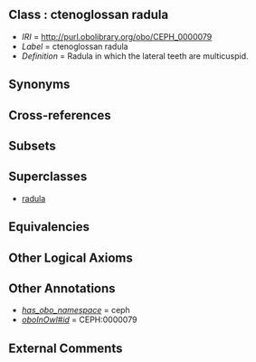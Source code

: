 
## Class : ctenoglossan radula

 * *IRI* = http://purl.obolibrary.org/obo/CEPH_0000079
 * *Label* = ctenoglossan radula
 * *Definition* = Radula in which the lateral teeth are multicuspid.

## Synonyms


## Cross-references


## Subsets


## Superclasses

 * [radula](../../UBERON/89/UBERON_0004289.md)

## Equivalencies


## Other Logical Axioms


## Other Annotations

 * *[has_obo_namespace](../../ce/oboInOwl#hasOBONamespace.md)* = ceph
 * *[oboInOwl#id](../../id/oboInOwl#id.md)* = CEPH:0000079

## External Comments


